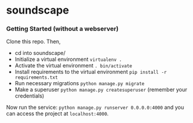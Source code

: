 # soundscape

### Getting Started (without a webserver)

Clone this repo. Then,
 - cd into soundscape/
 - Initialize a virtual environment `virtualenv .`
 - Activate the virtual environment `. bin/activate`
 - Install requirements to the virtual environment `pip install -r requirements.txt`
 - Run necessary migrations `python manage.py migrate`
 - Make a superuser `python manage.py createsuperuser` (remember your credentials)
 
 Now run the service: `python manage.py runserver 0.0.0.0:4000` and you can access the project at `localhost:4000`.
